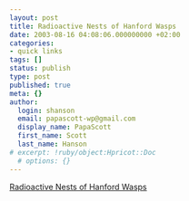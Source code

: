```yaml
---
layout: post
title: Radioactive Nests of Hanford Wasps
date: 2003-08-16 04:08:06.000000000 +02:00
categories:
- quick links
tags: []
status: publish
type: post
published: true
meta: {}
author:
  login: shanson
  email: papascott-wp@gmail.com
  display_name: PapaScott
  first_name: Scott
  last_name: Hanson
# excerpt: !ruby/object:Hpricot::Doc
  # options: {}
---
```

<p><a title="there have been no reports of wasps growing to disturbing sizes" href="http://www.commondreams.org/headlines03/0815-08.htm">Radioactive Nests of Hanford Wasps</a></p>
